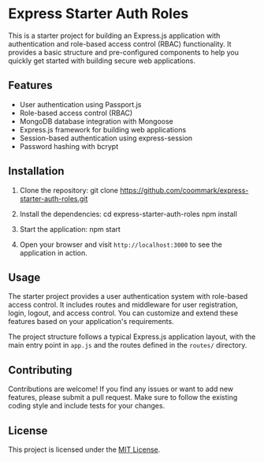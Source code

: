 # Express Starter Auth Roles

This is a starter project for building an Express.js application with authentication and role-based access control (RBAC) functionality. It provides a basic structure and pre-configured components to help you quickly get started with building secure web applications.

## Features

- User authentication using Passport.js
- Role-based access control (RBAC)
- MongoDB database integration with Mongoose
- Express.js framework for building web applications
- Session-based authentication using express-session
- Password hashing with bcrypt

## Installation

1. Clone the repository:
   git clone https://github.com/coommark/express-starter-auth-roles.git

2. Install the dependencies:
   cd express-starter-auth-roles
   npm install

3. Start the application:
   npm start

4. Open your browser and visit `http://localhost:3000` to see the application in action.

## Usage

The starter project provides a user authentication system with role-based access control. It includes routes and middleware for user registration, login, logout, and access control. You can customize and extend these features based on your application's requirements.

The project structure follows a typical Express.js application layout, with the main entry point in `app.js` and the routes defined in the `routes/` directory.

## Contributing

Contributions are welcome! If you find any issues or want to add new features, please submit a pull request. Make sure to follow the existing coding style and include tests for your changes.

## License

This project is licensed under the [MIT License](LICENSE).
